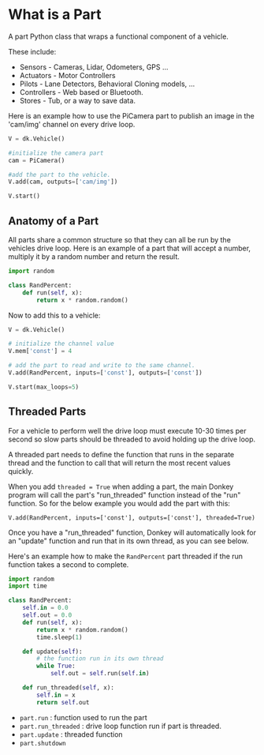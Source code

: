 # What is a Part

A part Python class that wraps a functional component of a vehicle.

These include:

* Sensors - Cameras, Lidar, Odometers, GPS ...
* Actuators - Motor Controllers
* Pilots - Lane Detectors, Behavioral Cloning models, ...
* Controllers - Web based or Bluetooth.
* Stores - Tub, or a way to save data.

Here is an example how to use the PiCamera part to publish an image in the
'cam/img' channel on every drive loop.

```python
V = dk.Vehicle()

#initialize the camera part
cam = PiCamera()

#add the part to the vehicle.
V.add(cam, outputs=['cam/img'])

V.start()
```

## Anatomy of a Part

All parts share a common structure so that they can all be run by the vehicles
drive loop. Here is an example of a part that will accept a number, multiply
it by a random number and return the result.

```python
import random

class RandPercent:
    def run(self, x):
        return x * random.random()
```

Now to add this to a vehicle:

```python
V = dk.Vehicle()

# initialize the channel value
V.mem['const'] = 4

# add the part to read and write to the same channel.
V.add(RandPercent, inputs=['const'], outputs=['const'])

V.start(max_loops=5)
```

## Threaded Parts

For a vehicle to perform well the drive loop must execute 10-30 times per
second so slow parts should be threaded to avoid holding up the drive loop.

A threaded part needs to define the function that runs in the separate thread
and the function to call that will return the most recent values quickly.

When you add ```threaded = True``` when adding a part, the main Donkey program 
will call the part's "run_threaded" function instead of the "run" function. So for
the below example you would add the part with this:

```V.add(RandPercent, inputs=['const'], outputs=['const'], threaded=True)```

Once you have a "run_threaded" function, Donkey will automatically look for an "update" 
function and run that in its own thread, as you can see below. 

Here's an example how to make the `RandPercent` part threaded if the run
function takes a second to complete.

```python
import random
import time

class RandPercent:
    self.in = 0.0
    self.out = 0.0
    def run(self, x):
        return x * random.random()
        time.sleep(1)

    def update(self):
        # the function run in its own thread
        while True:
            self.out = self.run(self.in)

    def run_threaded(self, x):
        self.in = x
        return self.out

```

* `part.run` : function used to run the part
* `part.run_threaded` : drive loop function run if part is threaded.
* `part.update` : threaded function
* `part.shutdown`
